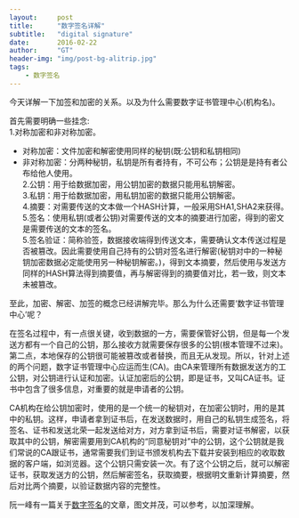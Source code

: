 ```yaml
---
layout:     post
title:      "数字签名详解"
subtitle:   "digital signature"
date:       2016-02-22
author:     "GT"
header-img: "img/post-bg-alitrip.jpg"
tags:
    - 数字签名
---
```

<div id="top"></div>
今天详解一下加签和加密的关系。以及为什么需要数字证书管理中心(机构名)。

首先需要明确一些挂念:  
1.对称加密和非对称加密。
 -  对称加密：文件加密和解密使用同样的秘钥(既:公钥和私钥相同)
 -  非对称加密：分两种秘钥，私钥是所有者持有，不可公布；公钥是是持有者公布给他人使用。  
2.公钥：用于给数据加密，用公钥加密的数据只能用私钥解密。  
3.私钥：用于给数据加密，用私钥加密的数据只能用公钥解密。  
4.摘要：对需要传送的文本做一个HASH计算，一般采用SHA1,SHA2来获得。  
5.签名：使用私钥(或者公钥)对需要传送的文本的摘要进行加密，得到的密文是需要传送的文本的签名。  
5.签名验证：简称验签，数据接收端得到传送文本，需要确认文本传送过程是否被篡改。因此需要使用自己持有的公钥对签名进行解密(秘钥对中的一种秘钥加密数据必定能使用另一种秘钥解密。)，得到文本摘要，然后使用与发送方同样的HASH算法得到摘要值，再与解密得到的摘要值对比，若一致，则文本未被篡改。  

至此，加密、解密、加签的概念已经讲解完毕。那么为什么还需要‘数字证书管理中心’呢？  

在签名过程中，有一点很关键，收到数据的一方，需要保管好公钥，但是每一个发送方都有一个自己的公钥，那么接收方就需要保存很多的公钥(根本管理不过来)。第二点，本地保存的公钥很可能被篡改或者替换，而且无从发现。所以，针对上述的两个问题，数字证书管理中心应运而生(CA)。由CA来管理所有数据发送方的工公钥，对公钥进行认证和加密。认证加密后的公钥，即是证书，又叫CA证书。证书中包含了很多信息，对重要的就是申请者的公钥。  

CA机构在给公钥加密时，使用的是一个统一的秘钥对，在加密公钥时，用的是其中的私钥。这样，申请者拿到证书后，在发送数据时，用自己的私钥生成签名，将签名、证书和发送北荣一起发送给对方，对方拿到证书后，需要对证书解密，以获取其中的公钥，解密需要用到CA机构的“同意秘钥对”中的公钥，这个公钥就是我们常说的CA跟证书，通常需要我们到证书颁发机构去下载并安装到相应的收取数据的客户端，如浏览器。这个公钥只需安装一次。有了这个公钥之后，就可以解密证书，获取发送方的公钥，然后解密签名，获取摘要，根据明文重新计算摘要，然后对比两个摘要，以验证数据内容的完整性。  

阮一峰有一篇关于[数字签名](http://www.ruanyifeng.com/blog/2011/08/what_is_a_digital_signature.html)的文章，图文并茂，可以参考，以加深理解。  






<div id="footer"></div>

